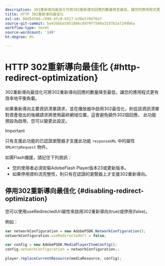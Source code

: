```yaml
---
description: 302重新導向最佳化可將302重新導向回應的數量降至最低，讓您的應用程式更有效率地平衡負載。
title: HTTP 302重新導向最佳化
exl-id: 80d5d38d-c998-4fc0-b527-b38e578d76e7
source-git-commit: be43bbbd1051886c8979ff590a3197b2a7249b6a
workflow-type: tm+mt
source-wordcount: '149'
ht-degree: 0%

---
```


# HTTP 302重新導向最佳化 {#http-redirect-optimization}

302重新導向最佳化可將302重新導向回應的數量降至最低，讓您的應用程式更有效率地平衡負載。

如果重新導向主要資訊清單請求，並在播放器中啟用302最佳化，則從該資訊清單對資產發出的後續請求將使用最終網域位置，這會避免額外302個回應。 此功能預設為啟用，您可以變更此設定。

>[!IMPORTANT]
>
>只有支援此功能的已認證瀏覽器才支援此功能 `responseURL` 中的屬性 `XMLHttpRequest` 物件。

如需Flash備援，請記住下列資訊：

* 您的使用者必須安裝AdobeFlash Player版本23或更新版本。
* 如果停用資料流完整性，則只有在認證的瀏覽器上才支援302重新導向。

## 停用302重新導向最佳化 {#disabling-redirect-optimization}

您可以使用useRedirectedUrl屬性來啟用302重新導向(true)或停用(false)。

例如：

```js
var networkConfiguration = new AdobePSDK.NetworkConfiguration(); 
networkConfiguration.useRedirectedUrl = false; 
 
var config = new AdobePSDK.MediaPlayerItemConfig(); 
config.networkConfiguration = networkConfiguration;; 
 
player.replaceCurrentResource(mediaResource, config);
```
